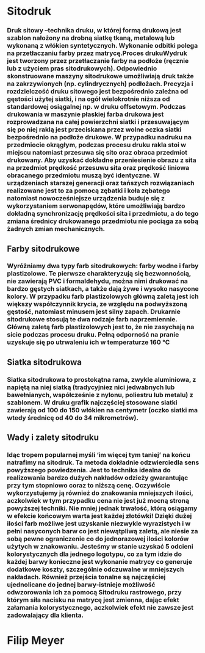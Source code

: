 # Sitodruk
### Druk sitowy –technika druku, w której formą drukową jest szablon nałożony na drobną siatkę tkaną, metalową lub wykonaną z włókien syntetycznych. Wykonanie odbitki polega na przetłaczaniu farby przez matrycę.Proces drukuWydruk jest tworzony przez przetłaczanie farby na podłoże (ręcznie lub z użyciem pras sitodrukowych). Odpowiednio skonstruowane maszyny sitodrukowe umożliwiają druk także na zakrzywionych (np. cylindrycznych) podłożach. Precyzja i rozdzielczość druku sitowego jest bezpośrednio zależna od gęstości użytej siatki, i na ogół wielokrotnie niższa od standardowej osiągalnej np. w druku offsetowym. Podczas drukowania w maszynie płaskiej farba drukowa jest rozprowadzana na całej powierzchni siatki i przesuwającym się po niej raklą jest przeciskana przez wolne oczka siatki bezpośrednio na podłoże drukowe. W przypadku nadruku na przedmiocie okrągłym, podczas procesu druku rakla stoi w miejscu natomiast przesuwa się sito oraz obraca przedmiot drukowany. Aby uzyskać dokładne przeniesienie obrazu z sita na przedmiot prędkość przesuwu sita oraz prędkość liniowa obracanego przedmiotu muszą być identyczne. W urządzeniach starszej generacji oraz tańszych rozwiązaniach realizowane jest to za pomocą zębatki i koła zębatego natomiast nowocześniejsze urządzenia buduje się z wykorzystaniem serwonapędów, które umożliwiają bardzo dokładną synchronizację prędkości sita i przedmiotu, a do tego zmiana średnicy drukowanego przedmiotu nie pociąga za sobą żadnych zmian mechanicznych.
## Farby sitodrukowe
### Wyróżniamy dwa typy farb sitodrukowych: farby wodne i farby plastizolowe. Te pierwsze charakteryzują się bezwonnością, nie zawierają PVC i formaldehydu, można nimi drukować na bardzo gęstych siatkach, a także dają żywe i wysoko nasycone kolory. W przypadku farb plastizolowych główną zaletą jest ich większy współczynnik krycia, ze względu na podwyższoną gęstość, natomiast minusem jest silny zapach. Drukarnie sitodrukowe stosują te dwa rodzaje farb naprzemiennie. Główną zaletą farb plastizolowych jest to, że nie zasychają na sicie podczas procesu druku. Pełną odporność na pranie uzyskuje się po utrwaleniu ich w temperaturze 160 °C
## Siatka sitodrukowa
### Siatka sitodrukowa to prostokątna rama, zwykle aluminiowa, z napiętą na niej siatką (tradycyjniez nici jedwabnych lub bawełnianych, współcześnie z nylonu, poliestru lub metalu) z szablonem. W druku grafik najczęściej stosowane siatki zawierają od 100 do 150 włókien na centymetr (oczko siatki ma wtedy średnicę od 40 do 34 mikrometrów).
## Wady i zalety sitodruku
### Idąc tropem popularnej myśli ‘im więcej tym taniej’ na końcu natrafimy na sitodruk. Ta metoda dokładnie odzwierciedla sens powyższego powiedzenia. Jest to technika idealna do realizowania bardzo dużych nakładów odzieży gwarantując przy tym stopniowo coraz to niższą cenę. Oczywiście wykorzystujemy ją również do znakowania mniejszych ilości, aczkolwiek w tym przypadku cena nie jest już mocną stroną powyższej techniki. Nie mniej jednak trwałość, którą osiągamy w efekcie końcowym warta jest każdej złotówki! Dzięki dużej ilości farb możliwe jest uzyskanie niezwykle wyrazistych i w pełni nasyconych barw co jest niewątpliwą zaletą, ale niesie za sobą pewne ograniczenie co do jednorazowej ilości kolorów użytych w znakowaniu. Jesteśmy w stanie uzyskać 5 odcieni kolorystycznych dla jednego logotypu, co za tym idzie do każdej barwy konieczne jest wykonanie matrycy co generuje dodatkowe koszty, szczególnie odczuwalne w mniejszych nakładach. Również przejścia tonalne są najczęściej ujednolicane do jednej barwy-istnieje możliwość odwzorowania ich za pomocą Sitodruku rastrowego, przy którym siła nacisku na matrycę jest zmienna, dając efekt załamania kolorystycznego, aczkolwiek efekt nie zawsze jest zadowalający dla klienta.

# Filip Meyer
